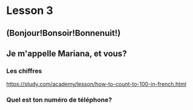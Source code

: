 
# Lesson 3

## (Bonjour!Bonsoir!Bonnenuit!) 
## Je m'appelle Mariana, et vous?



### Les chiffres
https://study.com/academy/lesson/how-to-count-to-100-in-french.html

### Quel est ton numéro de téléphone?
